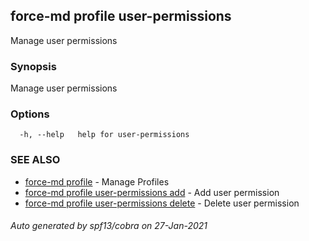 ## force-md profile user-permissions

Manage user permissions

### Synopsis

Manage user permissions

### Options

```
  -h, --help   help for user-permissions
```

### SEE ALSO

* [force-md profile](force-md_profile.md)	 - Manage Profiles
* [force-md profile user-permissions add](force-md_profile_user-permissions_add.md)	 - Add user permission
* [force-md profile user-permissions delete](force-md_profile_user-permissions_delete.md)	 - Delete user permission

###### Auto generated by spf13/cobra on 27-Jan-2021
